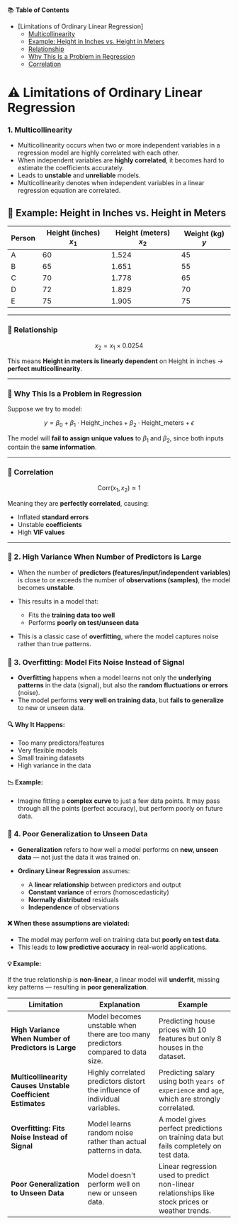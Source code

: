 📚 **Table of Contents**
- [Limitations of Ordinary Linear Regression]
  - [Multicollinearity](#1-multicollinearity)
  - [Example: Height in Inches vs. Height in Meters](#example-height-in-inches-vs-height-in-meters)
  - [Relationship](#relationship)
  - [Why This Is a Problem in Regression](#why-this-is-a-problem-in-regression)
  - [Correlation](#correlation)



# ⚠️ Limitations of Ordinary Linear Regression
### 1. **Multicollinearity**

* Multicollinearity occurs when two or more independent variables in a regression model are highly correlated with each other.
* When independent variables are **highly correlated**, it becomes hard to estimate the coefficients accurately.
* Leads to **unstable** and **unreliable** models.
* Multicollinearity denotes when independent variables in a linear regression equation are correlated.

## 📏 Example: Height in Inches vs. Height in Meters

| Person | Height (inches) $x_1$ | Height (meters) $x_2$ | Weight (kg) $y$ |
| ------ | --------------------- | --------------------- | --------------- |
| A      | 60                    | 1.524                 | 45              |
| B      | 65                    | 1.651                 | 55              |
| C      | 70                    | 1.778                 | 65              |
| D      | 72                    | 1.829                 | 70              |
| E      | 75                    | 1.905                 | 75              |

---

### 🔁 Relationship

$$
x_2 = x_1 \times 0.0254
$$

This means **Height in meters is linearly dependent** on Height in inches → **perfect multicollinearity**.

---

### 🧠 Why This Is a Problem in Regression

Suppose we try to model:

$$
y = \beta_0 + \beta_1 \cdot \text{Height\_inches} + \beta_2 \cdot \text{Height\_meters} + \epsilon
$$

The model will **fail to assign unique values** to $\beta_1$ and $\beta_2$, since both inputs contain the **same information**.

---

### 🧮 Correlation

$$
\text{Corr}(x_1, x_2) \approx 1
$$

Meaning they are **perfectly correlated**, causing:

* Inflated **standard errors**
* Unstable **coefficients**
* High **VIF values**

---

### 📌 2. High Variance When Number of Predictors is Large

* When the number of **predictors (features/input/independent variables)** is close to or exceeds the number of **observations (samples)**, the model becomes **unstable**.
* This results in a model that:

  * Fits the **training data too well**
  * Performs **poorly on test/unseen data**
* This is a classic case of **overfitting**, where the model captures noise rather than true patterns.



### 📌 3. **Overfitting: Model Fits Noise Instead of Signal**

* **Overfitting** happens when a model learns not only the **underlying patterns** in the data (signal), but also the **random fluctuations or errors** (noise).
* The model performs **very well on training data**, but **fails to generalize** to new or unseen data.

#### 🔍 Why It Happens:

* Too many predictors/features
* Very flexible models
* Small training datasets
* High variance in the data

#### 📉 Example:

* Imagine fitting a **complex curve** to just a few data points. It may pass through all the points (perfect accuracy), but perform poorly on future data.


### 📌 4. **Poor Generalization to Unseen Data**

* **Generalization** refers to how well a model performs on **new, unseen data** — not just the data it was trained on.
* **Ordinary Linear Regression** assumes:

  * A **linear relationship** between predictors and output
  * **Constant variance** of errors (homoscedasticity)
  * **Normally distributed** residuals
  * **Independence** of observations

#### ❌ When these assumptions are violated:

* The model may perform well on training data but **poorly on test data**.
* This leads to **low predictive accuracy** in real-world applications.

#### 💡 Example:

If the true relationship is **non-linear**, a linear model will **underfit**, missing key patterns — resulting in **poor generalization**.


| **Limitation**                                              | **Explanation**                                                                  | **Example**                                                                                     |
| ----------------------------------------------------------- | -------------------------------------------------------------------------------- | ----------------------------------------------------------------------------------------------- |
| **High Variance When Number of Predictors is Large**        | Model becomes unstable when there are too many predictors compared to data size. | Predicting house prices with 10 features but only 8 houses in the dataset.                      |
| **Multicollinearity Causes Unstable Coefficient Estimates** | Highly correlated predictors distort the influence of individual variables.      | Predicting salary using both `years of experience` and `age`, which are strongly correlated.    |
| **Overfitting: Fits Noise Instead of Signal**               | Model learns random noise rather than actual patterns in data.                   | A model gives perfect predictions on training data but fails completely on test data.           |
| **Poor Generalization to Unseen Data**                      | Model doesn't perform well on new or unseen data.                                | Linear regression used to predict non-linear relationships like stock prices or weather trends. |
